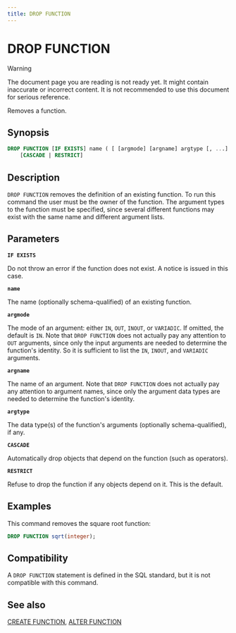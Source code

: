 ```yaml
---
title: DROP FUNCTION
---
```


# DROP FUNCTION

> [!WARNING]
> The document page you are reading is not ready yet. It might contain inaccurate or incorrect content. It is not recommended to use this document for serious reference.

Removes a function.

## Synopsis

```sql
DROP FUNCTION [IF EXISTS] name ( [ [argmode] [argname] argtype [, ...] ] )
    [CASCADE | RESTRICT]
```

## Description

`DROP FUNCTION` removes the definition of an existing function. To run this command the user must be the owner of the function. The argument types to the function must be specified, since several different functions may exist with the same name and different argument lists.

## Parameters

**`IF EXISTS`**

Do not throw an error if the function does not exist. A notice is issued in this case.

**`name`**

The name (optionally schema-qualified) of an existing function.

**`argmode`**

The mode of an argument: either `IN`, `OUT`, `INOUT`, or `VARIADIC`. If omitted, the default is `IN`. Note that `DROP FUNCTION` does not actually pay any attention to `OUT` arguments, since only the input arguments are needed to determine the function's identity. So it is sufficient to list the `IN`, `INOUT`, and `VARIADIC` arguments.

**`argname`**

The name of an argument. Note that `DROP FUNCTION` does not actually pay any attention to argument names, since only the argument data types are needed to determine the function's identity.

**`argtype`**

The data type(s) of the function's arguments (optionally schema-qualified), if any.

**`CASCADE`**

Automatically drop objects that depend on the function (such as operators).

**`RESTRICT`**

Refuse to drop the function if any objects depend on it. This is the default.

## Examples

This command removes the square root function:

```sql
DROP FUNCTION sqrt(integer);
```

## Compatibility

A `DROP FUNCTION` statement is defined in the SQL standard, but it is not compatible with this command.

## See also

[CREATE FUNCTION](/docs/sql-stmts/sql-stmt-create-function.md), [ALTER FUNCTION](/docs/sql-stmts/sql-stmt-alter-function.md)
